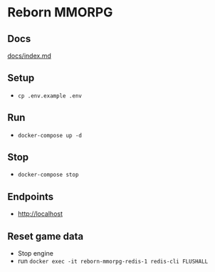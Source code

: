 # Reborn MMORPG

## Docs
[docs/index.md](docs/index.md)

## Setup
- `cp .env.example .env`

## Run
- `docker-compose up -d`

## Stop
- `docker-compose stop`

## Endpoints
- [http://localhost](http://localhost)

## Reset game data
- Stop engine
- run `docker exec -it reborn-mmorpg-redis-1 redis-cli FLUSHALL`
